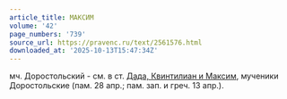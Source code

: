 ```yaml
---
article_title: МАКСИМ
volume: '42'
page_numbers: '739'
source_url: https://pravenc.ru/text/2561576.html
downloaded_at: '2025-10-13T15:47:34Z'
---
```


мч. Доростольский - см. в ст. [Дада, Квинтилиан и Максим](<https://pravenc.ru/text/Дада  Квинтилиан и Максим.html>), мученики Доростольские (пам. 28 апр.; пам. зап. и греч. 13 апр.).
